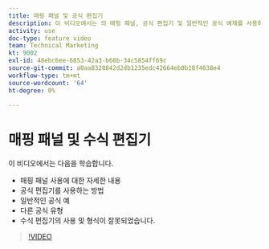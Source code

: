 ```yaml
---
title: 매핑 패널 및 공식 편집기
description: 이 비디오에서는 의 매핑 패널, 공식 편집기 및 일반적인 공식 예제를 사용하는 방법에 대해 자세히 알아봅니다 [!DNL Adobe Workfront Fusion].
activity: use
doc-type: feature video
team: Technical Marketing
kt: 9002
exl-id: 48ebc6ee-6853-42a3-b68b-34c5854ff69c
source-git-commit: a0aa8328842d2db1235edc42664eb0b18f4038e4
workflow-type: tm+mt
source-wordcount: '64'
ht-degree: 0%

---
```


# 매핑 패널 및 수식 편집기

이 비디오에서는 다음을 학습합니다.

* 매핑 패널 사용에 대한 자세한 내용
* 공식 편집기를 사용하는 방법
* 일반적인 공식 예
* 다른 공식 유형
* 수식 편집기의 사용 및 형식이 잘못되었습니다.

>[!VIDEO](https://video.tv.adobe.com/v/335262/?quality=12)

